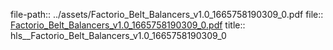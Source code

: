 file-path:: ../assets/Factorio_Belt_Balancers_v1.0_1665758190309_0.pdf
file:: [Factorio_Belt_Balancers_v1.0_1665758190309_0.pdf](../assets/Factorio_Belt_Balancers_v1.0_1665758190309_0.pdf)
title:: hls__Factorio_Belt_Balancers_v1.0_1665758190309_0
